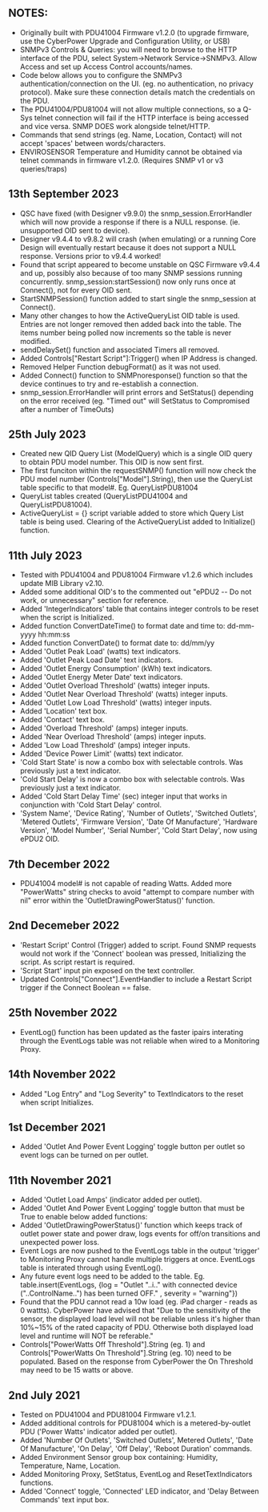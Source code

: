 ## NOTES:
- Originally built with PDU41004 Firmware v1.2.0 (to upgrade firmware, use the CyberPower Upgrade and Configuration Utility, or USB)
- SNMPv3 Controls & Queries: you will need to browse to the HTTP interface of the PDU, select System->Network Service->SNMPv3. Allow Access and set up Access Control accounts/names.
- Code below allows you to configure the SNMPv3 authentication/connection on the UI. (eg. no authentication, no privacy protocol). Make sure these connection details match the credentials on the PDU.
- The PDU41004/PDU81004 will not allow multiple connections, so a Q-Sys telnet connection will fail if the HTTP interface is being accessed and vice versa. SNMP DOES work alongside telnet/HTTP.
- Commands that send strings (eg. Name, Location, Contact) will not accept 'spaces' between words/characters.
- ENVIROSENSOR Temperature and Humidity cannot be obtained via telnet commands in firmware v1.2.0. (Requires SNMP v1 or v3 queries/traps)

## 13th September 2023
- QSC have fixed (with Designer v9.9.0) the snmp_session.ErrorHandler which will now provide a response if there is a NULL response. (ie. unsupported OID sent to device).
- Designer v9.4.4 to v9.8.2 will crash (when emulating) or a running Core Design will eventually restart because it does not support a NULL response. Versions prior to v9.4.4 worked!
- Found that script appeared to become unstable on QSC Firmware v9.4.4 and up, possibly also because of too many SNMP sessions running concurrently. snmp_session:startSession() now only runs once at Connect(), not for every OID sent.
- StartSNMPSession() function added to start single the snmp_session at Connect().
- Many other changes to how the ActiveQueryList OID table is used. Entries are not longer removed then added back into the table. The items number being polled now increments so the table is never modified.
- sendDelaySet() function and associated Timers all removed.
- Added Controls["Restart Script"]:Trigger() when IP Address is changed.
- Removed Helper Function debugFormat() as it was not used.
- Added Connect() function to SNMPnoresponse() function so that the device continues to try and re-establish a connection.
- snmp_session.ErrorHandler will print errors and SetStatus() depending on the error received (eg. "Timed out" will SetStatus to Compromised after a number of TimeOuts)

## 25th July 2023
- Created new QID Query List (ModelQuery) which is a single OID query to obtain PDU model number. This OID is now sent first.
- The first funciton within the requestSNMP() function will now check the PDU model number (Controls["Model"].String), then use the QueryList table specific to that model#. Eg. QueryListPDU81004
- QueryList tables created (QueryListPDU41004 and QueryListPDU81004).
- ActiveQueryList = {} script variable added to store which Query List table is being used. Clearing of the ActiveQueryList added to Initialize() function.

## 11th July 2023
- Tested with PDU41004 and PDU81004 Firmware v1.2.6 which includes update MIB Library v2.10.
- Added some additional OID's to the commented out "ePDU2 -- Do not work, or unnecessary" section for reference.
- Added 'IntegerIndicators' table that contains integer controls to be reset when the script is Initialized.
- Added function ConvertDateTime() to format date and time to: dd-mm-yyyy hh:mm:ss
- Added function ConvertDate() to format date to: dd/mm/yy
- Added 'Outlet Peak Load' (watts) text indicators.
- Added 'Outlet Peak Load Date' text indicators.
- Added 'Outlet Energy Consumption' (kWh) text indicators.
- Added 'Outlet Energy Meter Date' text indicators.
- Added 'Outlet Overload Threshold' (watts) integer inputs.
- Added 'Outlet Near Overload Threshold' (watts) integer inputs.
- Added 'Outlet Low Load Threshold' (watts) integer inputs.
- Added 'Location' text box.
- Added 'Contact' text box.
- Added 'Overload Threshold' (amps) integer inputs.
- Added 'Near Overload Threshold' (amps) integer inputs.
- Added 'Low Load Threshold' (amps) integer inputs.
- Added 'Device Power Limit' (watts) text indicator.
- 'Cold Start State' is now a combo box with selectable controls. Was previously just a text indicator.
- 'Cold Start Delay' is now a combo box with selectable controls. Was previously just a text indicator.
- Added 'Cold Start Delay Time' (sec) integer input that works in conjunction with 'Cold Start Delay' control.
- 'System Name', 'Device Rating', 'Number of Outlets', 'Switched Outlets', 'Metered Outlets', 'Firmware Version', 'Date Of Manufacture', 'Hardware Version', 'Model Number', 'Serial Number', 'Cold Start Delay', now using ePDU2 OID.

## 7th December 2022
- PDU41004 model# is not capable of reading Watts. Added more "PowerWatts" string checks to avoid "attempt to compare number with nil" error within the 'OutletDrawingPowerStatus()' function.

## 2nd Decemeber 2022
- 'Restart Script' Control (Trigger) added to script. Found SNMP requests would not work if the 'Connect' boolean was pressed, Initializing the script. As script restart is required.
- 'Script Start' input pin exposed on the text controller.
- Updated Controls["Connect"].EventHandler to include a Restart Script trigger if the Connect Boolean == false.

## 25th November 2022
- EventLog() function has been updated as the faster ipairs interating through the EventLogs table was not reliable when wired to a Monitoring Proxy.

## 14th November 2022
- Added "Log Entry" and "Log Severity" to TextIndicators to the reset when script Initializes.

## 1st December 2021
- Added 'Outlet And Power Event Logging' toggle button per outlet so event logs can be turned on per outlet.

## 11th November 2021
- Added 'Outlet Load Amps' (indicator added per outlet).
- Added 'Outlet And Power Event Logging' toggle button that must be True to enable below added functions:
- Added 'OutletDrawingPowerStatus()' function which keeps track of outlet power state and power draw, logs events for off/on transitions and unexpected power loss.
- Event Logs are now pushed to the EventLogs table in the output 'trigger' to Monitoring Proxy cannot handle multiple triggers at once. EventLogs table is interated through using EventLog().
- Any future event logs need to be added to the table. Eg. table.insert(EventLogs, {log = "Outlet "..i.." with connected device ("..ControlName..") has been turned OFF." , severity = "warning"})
- Found that the PDU cannot read a 10w load (eg. iPad charger - reads as 0 wattts). CyberPower have advised that "Due to the sensitivity of the sensor, the displayed load level will not be reliable unless it's higher than 10%~15% of the rated capacity of PDU. Otherwise both displayed load level and runtime will NOT be referable."
- Controls["PowerWatts Off Threshold"].String (eg. 1) and Controls["PowerWatts On Threshold"].String (eg. 10) need to be populated. Based on the response from CyberPower the On Threshold may need to be 15 watts or above.

## 2nd July 2021
- Tested on PDU41004 and PDU81004 Firmware v1.2.1.
- Added additional controls for PDU81004 which is a metered-by-outlet PDU ('Power Watts' indicator added per outlet).
- Added 'Number Of Outlets', 'Switched Outlets', Metered Outlets', 'Date Of Manufacture', 'On Delay', 'Off Delay', 'Reboot Duration' commands.
- Added Environment Sensor group box containing: Humidity, Temperature, Name, Location.
- Added Monitoring Proxy, SetStatus, EventLog and ResetTextIndicators functions.
- Added 'Connect' toggle, 'Connected' LED indicator, and 'Delay Between Commands' text input box.
